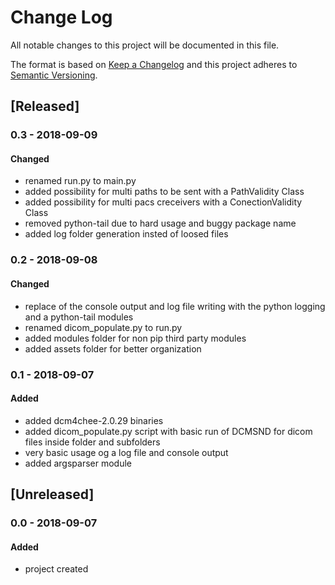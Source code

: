 # Change Log
All notable changes to this project will be documented in this file.

The format is based on [Keep a Changelog](http://keepachangelog.com/)
and this project adheres to [Semantic Versioning](http://semver.org/).

## [Released]

### 0.3 - 2018-09-09
#### Changed
- renamed run.py to main.py
- added possibility for multi paths to be sent with a PathValidity Class
- added possibility for multi pacs creceivers with a ConectionValidity Class
- removed python-tail due to hard usage and buggy package name
- added log folder generation insted of loosed files

### 0.2 - 2018-09-08
#### Changed
- replace of the console output and log file writing with the python logging and a python-tail modules
- renamed dicom_populate.py to run.py
- added modules folder for non pip third party modules
- added assets folder for better organization

### 0.1 - 2018-09-07
#### Added
- added dcm4chee-2.0.29 binaries
- added dicom_populate.py script with basic run of DCMSND for dicom files inside folder and subfolders
- very basic usage og a log file and console output
- added argsparser module

## [Unreleased]

### 0.0 - 2018-09-07
#### Added
- project created